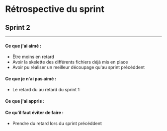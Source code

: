 # Rétrospective du sprint
## Sprint 2
---
#### Ce que j'ai aimé : 
* Être moins en retard
* Avoir la skelette des différents fichiers déjà mis en place
* Avoir pu réaliser un meilleur découpage qu'au sprint précéddent
#### Ce que je n'ai pas aimé :
* Le retard du au retard du sprint 1
#### Ce que j'ai appris :

#### Ce qu'il faut éviter de faire :
* Prendre du retard lors du sprint précéddent